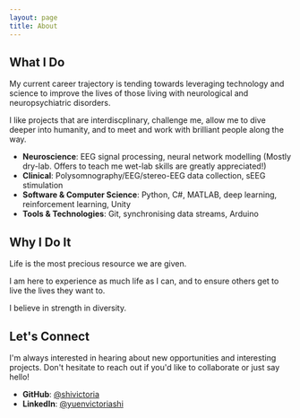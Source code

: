 ```yaml
---
layout: page
title: About
---
```


## What I Do

My current career trajectory is tending towards leveraging technology and science to improve the lives of those living with neurological and neuropsychiatric disorders. 

I like projects that are interdiscplinary, challenge me, allow me to dive deeper into humanity, and to meet and work with brilliant people along the way. 

- **Neuroscience**: EEG signal processing, neural network modelling (Mostly dry-lab. Offers to teach me wet-lab skills are greatly appreciated!)
- **Clinical**: Polysomnography/EEG/stereo-EEG data collection, sEEG stimulation
- **Software & Computer Science**: Python, C#, MATLAB, deep learning, reinforcement learning, Unity
- **Tools & Technologies**: Git, synchronising data streams, Arduino

## Why I Do It
Life is the most precious resource we are given. 

I am here to experience as much life as I can, and to ensure others get to live the lives they want to. 

I believe in strength in diversity.

## Let's Connect

I'm always interested in hearing about new opportunities and interesting projects. Don't hesitate to reach out if you'd like to collaborate or just say hello!

<!-- - **Email**: [your.email@example.com](mailto:your.email@example.com) -->
- **GitHub**: [@shivictoria](https://github.com/shivictoria)
- **LinkedIn**: [@yuenvictoriashi](https://linkedin.com/in/yuenvictoriashi)
<!-- - **Twitter**: [@your-twitter-handle](https://twitter.com/your-twitter-handle)  -->